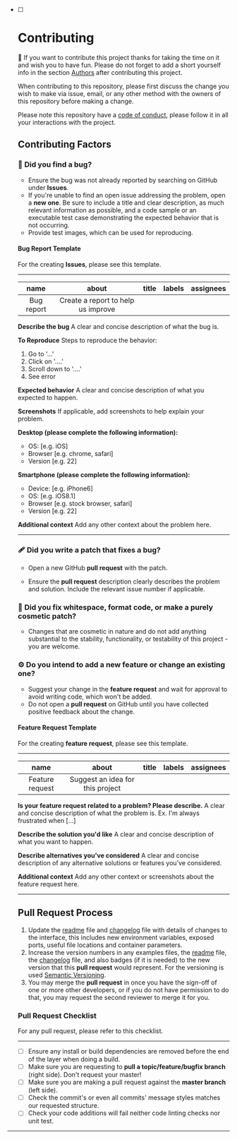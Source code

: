 - [ ] # Contributing

  🎉 If you want to contribute this project thanks for taking the time on it and wish you to have fun.
  Please do not forget to add a short yourself info in the section [Authors](README.md#authors) after contributing this project.

  When contributing to this repository, please first discuss the change you wish to make via issue,
  email, or any other method with the owners of this repository before making a change. 

  Please note this repository have a [code of conduct](CODE_OF_CONDUCT.md), please follow it in all your interactions with the project. 

  ## Contributing Factors

  ### 🐞 Did you find a bug?

  - Ensure the bug was not already reported by searching on GitHub under **Issues**.
  - If you're unable to find an open issue addressing the problem, open a **new one**.  Be sure to include a title and clear description, as much relevant information as possible, and a code sample or an executable test case demonstrating the expected behavior that is not occurring.
  - Provide test images, which can be used for reproducing.

  #### Bug Report Template

  For the creating **Issues**, please see this template.

  ----

  |    name    |               about                | title | labels | assignees |
  | :--------: | :--------------------------------: | :---: | :----: | --------: |
  | Bug report | Create a report to help us improve |       |        |           |

  **Describe the bug** A clear and concise description of what the bug is.

  **To Reproduce** Steps to reproduce the behavior:

  1. Go to '...'
  2. Click on '....'
  3. Scroll down to '....'
  4. See error

  **Expected behavior** A clear and concise description of what you expected to happen.

  **Screenshots** If applicable, add screenshots to help explain your problem.

  **Desktop (please complete the following information):**

  - OS: [e.g. iOS]
  - Browser [e.g. chrome, safari]
  - Version [e.g. 22]

  **Smartphone (please complete the following information):**

  - Device: [e.g. iPhone6]
  - OS: [e.g. iOS8.1]
  - Browser [e.g. stock browser, safari]
  - Version [e.g. 22]

  **Additional context** Add any other context about the problem here.

  ----

  ### 🩹 Did you write a patch that fixes a bug?

  - Open a new GitHub **pull request** with the patch.

  - Ensure the **pull request** description clearly describes the problem and solution. Include the relevant issue number if applicable.

  ### 🎈 Did you fix whitespace, format code, or make a purely cosmetic patch?

  - Changes that are cosmetic in nature and do not add anything substantial to the stability, 
    functionality, or testability of this project - you are welcome.

  ### ⚙️ Do you intend to add a new feature or change an existing one?

  - Suggest your change in the **feature request** and wait for approval to avoid writing code, which won't be added.
  - Do not open a **pull request** on GitHub until you have collected positive feedback about the change.

  #### Feature Request Template

  For the creating **feature request**, please see this template.

  ----

  |      name       |              about               | title | labels | assignees |
  | :-------------: | :------------------------------: | :---: | :----: | --------: |
  | Feature request | Suggest an idea for this project |       |        |           |

  **Is your feature request related to a problem? Please describe.**
  A clear and concise description of what the problem is. Ex. I'm always frustrated when [...]

  **Describe the solution you'd like**
  A clear and concise description of what you want to happen.

  **Describe alternatives you've considered**
  A clear and concise description of any alternative solutions or features you've considered.

  **Additional context**
  Add any other context or screenshots about the feature request here.

  ----

  ## Pull Request Process

  1. Update the [readme](README.md) file and [changelog](#CHANGELOG.md) file with details of changes to the interface, this includes new environment variables, exposed ports, useful file locations and container parameters.
  2. Increase the version numbers in any examples files, the  [readme](README.md) file, the  [changelog](#CHANGELOG.md) file, and also badges (if it is needed) to the new version that this **pull request** would represent. For the versioning is used [Semantic Versioning](http://semver.org/).
  3. You may merge the **pull request** in once you have the sign-off of one or more other developers, or if you do not have permission to do that, you may request the second reviewer to merge it for you.

  ### Pull Request Checklist

  For any pull request, please refer to this checklist.

  ----

  - [ ] Ensure any install or build dependencies are removed before the end of the layer when doing a build.
  - [ ] Make sure you are requesting to **pull a topic/feature/bugfix branch** (right side). Don't request your master!
  - [ ] Make sure you are making a pull request against the **master branch** (left side).
  - [ ] Check the commit's or even all commits' message styles matches our requested structure.
  - [ ] Check your code additions will fail neither code linting checks nor unit test.

----